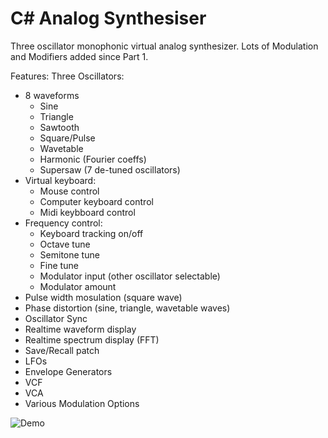 # C# Analog Synthesiser

Three oscillator monophonic virtual analog synthesizer. Lots of Modulation and Modifiers added since Part 1.

Features:
Three Oscillators:
- 8 waveforms
  - Sine
  - Triangle
  - Sawtooth
  - Square/Pulse
  - Wavetable
  - Harmonic (Fourier coeffs)
  - Supersaw (7 de-tuned oscillators)
- Virtual keyboard:
  - Mouse control
  - Computer keyboard control
  - Midi keybboard control
- Frequency control:
  - Keyboard tracking on/off
  - Octave tune
  - Semitone tune
  - Fine tune
  - Modulator input  (other oscillator selectable)
  - Modulator amount
 - Pulse width mosulation (square wave)
 - Phase distortion (sine, triangle, wavetable waves)
 - Oscillator Sync
 - Realtime waveform display
 - Realtime spectrum display (FFT)
 - Save/Recall patch
 - LFOs
 - Envelope Generators
 - VCF
 - VCA
 - Various Modulation Options
 

![Demo]([https://raw.githubusercontent.com/BertyBasset/C-Analog-Synthesiser/main/UI.png](https://www.youtube.com/watch?v=Cr8jCMwvbxw))




